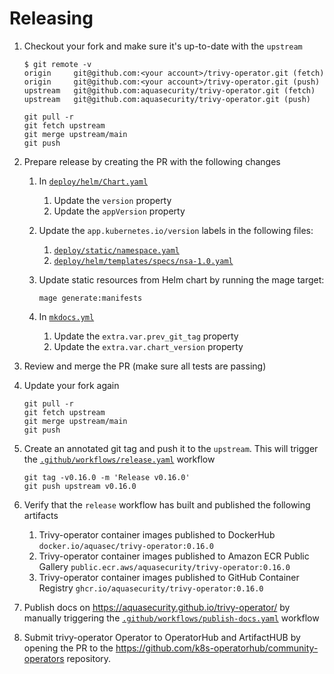 # Releasing

1. Checkout your fork and make sure it's up-to-date with the `upstream`

   ```console
   $ git remote -v
   origin     git@github.com:<your account>/trivy-operator.git (fetch)
   origin     git@github.com:<your account>/trivy-operator.git (push)
   upstream   git@github.com:aquasecurity/trivy-operator.git (fetch)
   upstream   git@github.com:aquasecurity/trivy-operator.git (push)
   ```

   ```
   git pull -r
   git fetch upstream
   git merge upstream/main
   git push
   ```

2. Prepare release by creating the PR with the following changes
   1. In [`deploy/helm/Chart.yaml`]
      1. Update the `version` property
      2. Update the `appVersion` property
   2. Update the `app.kubernetes.io/version` labels in the following files:
      1. [`deploy/static/namespace.yaml`]
      2. [`deploy/helm/templates/specs/nsa-1.0.yaml`]
   3. Update static resources from Helm chart by running the mage target:

      ```
      mage generate:manifests
      ```

   4. In [`mkdocs.yml`]
      1. Update the `extra.var.prev_git_tag` property
      2. Update the `extra.var.chart_version` property
3. Review and merge the PR (make sure all tests are passing)
4. Update your fork again

   ```
   git pull -r
   git fetch upstream
   git merge upstream/main
   git push
   ```

5. Create an annotated git tag and push it to the `upstream`. This will trigger the [`.github/workflows/release.yaml`] workflow

   ```
   git tag -v0.16.0 -m 'Release v0.16.0'
   git push upstream v0.16.0
   ```

6. Verify that the `release` workflow has built and published the following artifacts
   1. Trivy-operator container images published to DockerHub
       `docker.io/aquasec/trivy-operator:0.16.0`
   2. Trivy-operator container images published to Amazon ECR Public Gallery
       `public.ecr.aws/aquasecurity/trivy-operator:0.16.0`
   2. Trivy-operator container images published to GitHub Container Registry
       `ghcr.io/aquasecurity/trivy-operator:0.16.0`
7. Publish docs on <https://aquasecurity.github.io/trivy-operator/> by manually triggering the [`.github/workflows/publish-docs.yaml`] workflow
8. Submit trivy-operator Operator to OperatorHub and ArtifactHUB by opening the PR to the <https://github.com/k8s-operatorhub/community-operators> repository.

[`deploy/helm/Chart.yaml`]: ./deploy/helm/Chart.yaml
[`deploy/static/namespace.yaml`]: ./deploy/static/namespace.yaml
[`deploy/helm/templates/specs/nsa-1.0.yaml`]: ./deploy/helm/templates/specs/nsa-1.0.yaml
[`mkdocs.yml`]: ./mkdocs.yml
[`.github/workflows/release.yaml`]: ./.github/workflows/release.yaml
[`.github/workflows/publish-docs.yaml`]: ./.github/workflows/publish-docs.yaml
